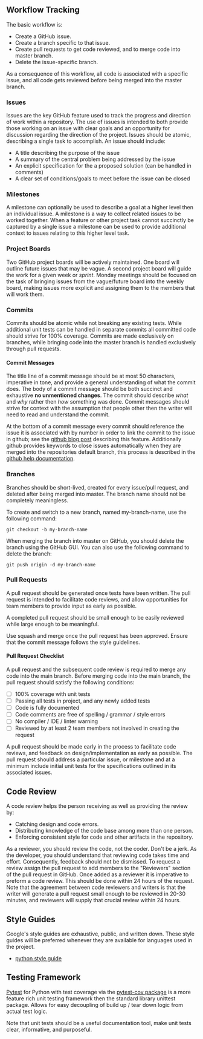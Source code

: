 ## Workflow Tracking

The basic workflow is:

- Create a GitHub issue.
- Create a branch specific to that issue.
- Create pull requests to get code reviewed, and to merge code into master branch.
- Delete the issue-specific branch.

As a consequence of this workflow, all code is associated with a specific
issue, and all code gets reviewed before being merged into the master branch.

### Issues

Issues are the key GitHub feature used to track the progress and direction of
work within a repository. The use of issues is intended to both provide those
working on an issue with clear goals and an opportunity for discussion
regarding the direction of the project. Issues should be atomic, describing a
single task to accomplish. An issue should include:

- A title describing the purpose of the issue
- A summary of the central problem being addressed by the issue
- An explicit specification for the a proposed solution (can be handled in comments)
- A clear set of conditions/goals to meet before the issue can be closed

### Milestones

 A milestone can optionally be used to describe a goal at a higher level then an
 individual issue. A milestone is a way to collect related issues to be worked
 together. When a feature or other project task cannot succinctly be captured by
 a single issue a milestone can be used to provide additional context to issues
 relating to this higher level task.

### Project Boards

Two GitHub project boards will be actively maintained. One board will outline
future issues that may be vague. A second project board will guide the work for
a given week or _sprint_. Monday meetings should be focused on the task of
bringing issues from the vague/future board into the weekly board, making issues
more explicit and assigning them to the members that will work them.

### Commits

 Commits should be atomic while not breaking any existing tests. While
 additional unit tests can be handled in separate commits all committed code
 should strive for 100% coverage. Commits are made exclusively on branches, while
 bringing code into the master branch is handled exclusively through pull requests.

#### Commit Messages

 The title line of a commit message should be at most 50 characters, imperative
 in tone, and provide a general understanding of what the commit does. The body
 of a commit message should be both succinct and exhaustive **no unmentioned
 changes**. The commit should describe _what_ and _why_ rather then _how_
 something was done. Commit messages should strive for context with the
 assumption that people other then the writer will need to read and understand
 the commit.

 At the bottom of a commit message every commit should reference the issue it is
 associated with by number in order to link the commit to the issue in
 github; see the [github blog post](https://blog.github.com/2011-04-09-issues-2-0-the-next-generation/#commits--issues)
 describing this feature. Additionally github provides keywords to close issues
 automatically when they are merged into the repositories default branch, this
 process is described in the [github help documentation](https://help.github.com/articles/closing-issues-using-keywords/).

### Branches

Branches should be short-lived, created for every issue/pull request, and
deleted after being merged into master. The branch name should not be
completely meaningless.

To create and switch to a new branch, named my-branch-name, use the following command:

```shell
git checkout -b my-branch-name
```

When merging the branch into master on GitHub, you should delete the branch using the GitHub GUI.
You can also use the following command to delete the branch:

```shell
git push origin -d my-branch-name
```

### Pull Requests

A pull request should be generated once tests have been written. The pull request
is intended to facilitate code reviews, and allow opportunities for team members
to provide input as early as possible.

A completed pull request should be small enough to be easily reviewed while large enough
to be meaningful.

Use squash and merge once the pull request has been approved. Ensure that the
commit message follows the style guidelines.

#### Pull Request Checklist

A pull request and the subsequent code review is required to merge any code
into the main branch. Before merging code into the main branch, the pull request
should satisfy the following conditions:

- [ ] 100% coverage with unit tests
- [ ] Passing all tests in project, and any newly added tests
- [ ] Code is fully documented
- [ ] Code comments are free of spelling / grammar / style errors
- [ ] No compiler / IDE / linter warning
- [ ] Reviewed by at least 2 team members not involved in creating the request

A pull request should be made early in the process to facilitate code reviews,
and feedback on design/implementation as early as possible. The pull request
should address a particular issue, or milestone and at a minimum include initial
unit tests for the specifications outlined in its associated issues.

## Code Review

A code review helps the person receiving as well as providing the review by:

- Catching design and code errors.
- Distributing knowledge of the code base among more than one person.
- Enforcing consistent style for code and other artifacts in the repository.

As a reviewer, you should review the code, not the coder. Don't be a jerk. As
the developer, you should understand that reviewing code takes time and effort.
Consequently, feedback should not be dismissed. To request a review assign the
pull request to add members to the "Reviewers" section of the pull request in
GitHub. Once added as a reviewer it is imperative to preform a code review. This
should be done within 24 hours of the request. Note that the agreement between
code reviewers and writers is that the writer will generate a pull request small
enough to be reviewed in 20-30 minutes, and reviewers will supply that crucial
review within 24 hours.

## Style Guides

Google's style guides are exhaustive, public, and written down. These style
guides will be preferred whenever they are available for languages used in the
project.

- [ python style guide](https://github.com/google/styleguide/blob/gh-pages/pyguide.md)


## Testing Framework

[Pytest](https://docs.pytest.org/en/latest/) for Python with test coverage
via the [pytest-cov package](https://pypi.org/project/pytest-cov/) is a more
feature rich unit testing framework then the standard library unittest
package. Allows for easy decoupling of build up / tear down logic from actual
test logic.

Note that unit tests should be a useful documentation tool, make unit tests
clear, informative, and purposeful.
